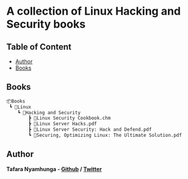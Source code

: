 # A collection of Linux Hacking and Security books

## Table of Content

* [Author](#author)
* [Books](#books)

## Books

```bash
📦Books
 ┗ 📂Linux
    ┗ 📂Hacking and Security
        ┣ 📜Linux Security Cookbook.chm
        ┣ 📜Linux Server Hacks.pdf
        ┣ 📜Linux Server Security: Hack and Defend.pdf
        ┗ 📜Securing, Optimizing Linux: The Ultimate Solution.pdf
```

## Author

**Tafara Nyamhunga  - [Github](https://github.com/tafara-n) / [Twitter](https://twitter.com/tafaranyamhunga)**
